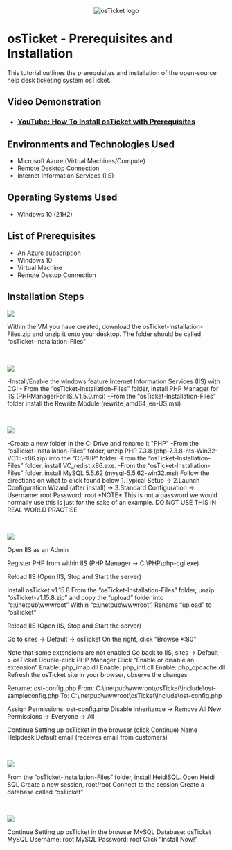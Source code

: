 <p align="center">
<img src="https://i.imgur.com/Clzj7Xs.png" alt="osTicket logo"/>
</p>

<h1>osTicket - Prerequisites and Installation</h1>
This tutorial outlines the prerequisites and installation of the open-source help desk ticketing system osTicket.<br />


<h2>Video Demonstration</h2>

- ### [YouTube: How To Install osTicket with Prerequisites](https://www.youtube.com)

<h2>Environments and Technologies Used</h2>

- Microsoft Azure (Virtual Machines/Compute)
- Remote Desktop Connection
- Internet Information Services (IIS)

<h2>Operating Systems Used </h2>

- Windows 10</b> (21H2)

<h2>List of Prerequisites</h2>

- An Azure subscription 
- Windows 10  
- Virtual Machine 
- Remote Destop Connection 


<h2>Installation Steps</h2>

<p>
<img src="![image](https://github.com/user-attachments/assets/42128f56-f580-4ebc-b2d7-a97e2e359e14)
"/>
</p>
<p>
Within the VM you have created, download the osTicket-Installation-Files.zip and unzip it onto your desktop. The folder should be called “osTicket-Installation-Files”
</p>
<br />

<p>
<img src="![image](https://github.com/user-attachments/assets/e929417f-d2c7-4923-8ce9-c362a781e786)
"/>
</p>
<p>
-Install/Enable the windows feature Internet Information Services (IIS) with CGI
- From the “osTicket-Installation-Files” folder, install PHP Manager for IIS (PHPManagerForIIS_V1.5.0.msi)
-From the “osTicket-Installation-Files” folder install the Rewrite Module (rewrite_amd64_en-US.msi)

</p>
<br />

<p>
<img src="![image](https://github.com/user-attachments/assets/a2668633-e70a-4faf-b7bc-d79c66408e36)
"/>
</p>
<p>
-Create a new folder in the C: Drive and rename it "PHP"
  -From the “osTicket-Installation-Files” folder, unzip PHP 7.3.8 (php-7.3.8-nts-Win32-VC15-x86.zip) into the “C:\PHP” folder
-From the “osTicket-Installation-Files” folder, install VC_redist.x86.exe.
-From the “osTicket-Installation-Files” folder, install MySQL 5.5.62 (mysql-5.5.62-win32.msi)
  Follow the directions on what to click found below
1.Typical Setup ->
2.Launch Configuration Wizard (after install) ->
3.Standard Configuration ->
Username: root
Password: root
*NOTE* This is not a password we would normally use this is just for the sake of an example. DO NOT USE THIS IN REAL WORLD PRACTISE 


</p>
<br />

<p>
<img src="![image](https://github.com/user-attachments/assets/c4c5bf91-165c-4a1f-9d19-e987e600f2c6)
"/>
</p> Open IIS as an Admin

Register PHP from within IIS (PHP Manager -> C:\PHP\php-cgi.exe)

Reload IIS (Open IIS, Stop and Start the server)

Install osTicket v1.15.8
From the “osTicket-Installation-Files” folder, unzip “osTicket-v1.15.8.zip” and copy the “upload” folder into “c:\inetpub\wwwroot”
Within “c:\inetpub\wwwroot”, Rename “upload” to “osTicket”

Reload IIS (Open IIS, Stop and Start the server)

Go to sites -> Default -> osTicket
On the right, click “Browse *:80”

Note that some extensions are not enabled
Go back to IIS, sites -> Default -> osTicket
Double-click PHP Manager
Click “Enable or disable an extension”
Enable: php_imap.dll
Enable: php_intl.dll
Enable: php_opcache.dll
Refresh the osTicket site in your browser, observe the changes

Rename: ost-config.php
From: C:\inetpub\wwwroot\osTicket\include\ost-sampleconfig.php
To: C:\inetpub\wwwroot\osTicket\include\ost-config.php

Assign Permissions: ost-config.php
Disable inheritance -> Remove All
New Permissions -> Everyone -> All

Continue Setting up osTicket in the browser (click Continue)
Name Helpdesk
Default email (receives email from customers)

<p>

</p>
<br />

<p>
<img src="![image](https://github.com/user-attachments/assets/43ff1865-db19-4e6e-a0e4-e5da20166386)
"/>
</p> From the “osTicket-Installation-Files” folder, install HeidiSQL.
Open Heidi SQL
Create a new session, root/root
Connect to the session
Create a database called “osTicket”

<p>

</p>
<br />

<p>
<img src="![image](https://github.com/user-attachments/assets/cb59f794-0b3a-4179-8c91-ae6d376819cb)
"/>
</p> Continue Setting up osTicket in the browser
MySQL Database: osTicket
MySQL Username: root
MySQL Password: root
Click “Install Now!”

<p>

</p>
